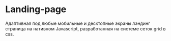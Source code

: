 # Landing-page

Адаптивная под любые мобильные и десктопные экраны лэндинг страница на нативном Javascript, разработанная на системе сеток grid в css.
